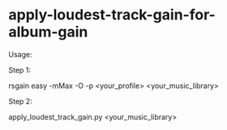 # apply-loudest-track-gain-for-album-gain



Usage:

Step 1:

rsgain easy -mMax -O -p <your_profile> <your_music_library>

Step 2:

apply_loudest_track_gain.py <your_music_library>